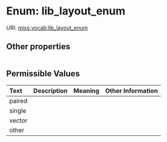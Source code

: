 
# Enum: lib_layout_enum




URI: [mixs.vocab:lib_layout_enum](https://w3id.org/mixs/vocab/lib_layout_enum)


## Other properties

|  |  |  |
| --- | --- | --- |

## Permissible Values

| Text | Description | Meaning | Other Information |
| :--- | :---: | :---: | ---: |
| paired |  |  |  |
| single |  |  |  |
| vector |  |  |  |
| other |  |  |  |


